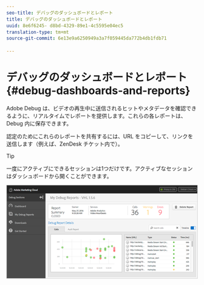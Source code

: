 ```yaml
---
seo-title: デバッグのダッシュボードとレポート
title: デバッグのダッシュボードとレポート
uuid: 8e6f6245- d8bd-4329-89e1-4c5595e04ec5
translation-type: tm+mt
source-git-commit: 6e13e9a6250949a3a7f059445da772b4db1fdb71

---
```



# デバッグのダッシュボードとレポート{#debug-dashboards-and-reports}

Adobe Debug は、ビデオの再生中に送信されるヒットやメタデータを確認できるように、リアルタイムでレポートを提供します。これらの各レポートは、Debug 内に保存できます。

認定のためにこれらのレポートを共有するには、URL をコピーして、リンクを送信します（例えば、ZenDesk チケット内で）。

>[!TIP]
>
>一度にアクティブにできるセッションは1つだけです。アクティブなセッションはダッシュボードから開くことができます。

![](assets/debug-dashboard.png)

